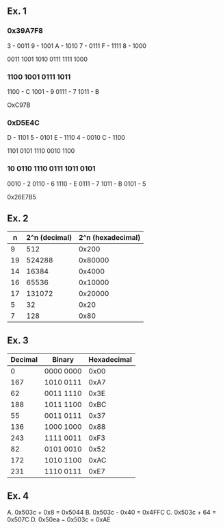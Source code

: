 ## Ex. 1
 
### 0x39A7F8

3 - 0011
9 - 1001
A - 1010
7 - 0111
F - 1111
8 - 1000

0011 1001 1010 0111 1111 1000

### 1100 1001 0111 1011

1100 - C
1001 - 9
0111 - 7
1011 - B

OxC97B

### 0xD5E4C

D - 1101
5 - 0101
E - 1110
4 - 0010
C - 1100

1101 0101 1110 0010 1100

### 10 0110 1110 0111 1011 0101

0010 - 2
0110 - 6
1110 - E
0111 - 7
1011 - B
0101 - 5

0x26E7B5

## Ex. 2

| n | 2^n (decimal) | 2^n (hexadecimal) |
|---|---------------|-------------------|
|9  | 512           | 0x200             |
|19 | 524288        | 0x80000           |
|14 | 16384         | 0x4000            |
|16 | 65536         | 0x10000           |
|17 | 131072        | 0x20000           |
|5  | 32            | 0x20              |
|7  | 128           | 0x80              |

## Ex. 3

| Decimal | Binary | Hexadecimal |
|---------|--------|-------------|
| 0       | 0000 0000 | 0x00     |
| 167     | 1010 0111 | 0xA7     |
| 62      | 0011 1110 | 0x3E     |
| 188     | 1011 1100 | 0xBC     |
| 55      | 0011 0111 | 0x37     |
| 136     | 1000 1000 | 0x88     |
| 243     | 1111 0011 | 0xF3     |
| 82      | 0101 0010 | 0x52     |
| 172     | 1010 1100 | 0xAC     |
| 231     | 1110 0111 | 0xE7     |

## Ex. 4

A. 0x503c + 0x8 = 0x5044
B. 0x503c - 0x40 = 0x4FFC
C. 0x503c + 64 = 0x507C
D. 0x50ea − 0x503c = 0xAE
